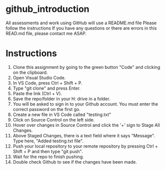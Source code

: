 # github_introduction

All assessments and work using GitHub will use a README.md file
Please follow the instructions
If you have any questions or there are errors in this READ.md file, please contact me ASAP.

# Instructions
1. Clone this assignment by going to the green button "Code" and clicking on the clipboard.
2. Open Visual Studio Code.
3. In VS Code, press Ctrl + Shift + P.
4. Type "git clone" and press Enter.
5. Paste the link (Ctrl + V).
6. Save the repo/folder in your H: drive in a folder.
7. You will be asked to sign in to your Github account. You must enter the correct password on the first go.
8. Create a new file in VS Code called "testing.txt"
9. Click on Source Control on the left side.
10. Hover over changes in Source Control and click the '+' sign to Stage All Changes.
11. Above Staged Changes, there is a text field where it says "Message". Type here, "Added testing.txt file".
12. Push your local repository to your remote repository by pressing Ctrl + Shift + P and then type "git push".
13. Wait for the repo to finish pushing.
14. Double check Github to see if the changes have been made.
